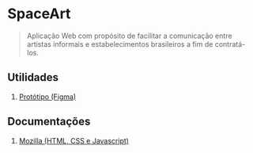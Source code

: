 # SpaceArt

> Aplicação Web com propósito de facilitar a comunicação entre artistas informais e estabelecimentos brasileiros a fim de contratá-los.


## Utilidades

1. [Protótipo (Figma)](https://www.figma.com/file/ooJe6DhkjUK768Z4EKt4r3/Project-Original?type=design&node-id=0-1&mode=design&t=0OsNcKq20uVtkK7c-0)

## Documentações

1. [Mozilla (HTML, CSS e Javascript)](https://developer.mozilla.org/pt-BR/docs/Web/)



